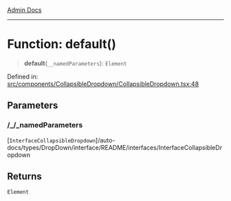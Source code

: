[Admin Docs](/)

***

# Function: default()

> **default**(`__namedParameters`): `Element`

Defined in: [src/components/CollapsibleDropdown/CollapsibleDropdown.tsx:48](https://github.com/PalisadoesFoundation/talawa-admin/blob/main/src/components/CollapsibleDropdown/CollapsibleDropdown.tsx#L48)

## Parameters

### /_/_namedParameters

[`InterfaceCollapsibleDropdown`]/auto-docs/types/DropDown/interface/README/interfaces/InterfaceCollapsibleDropdown

## Returns

`Element`
